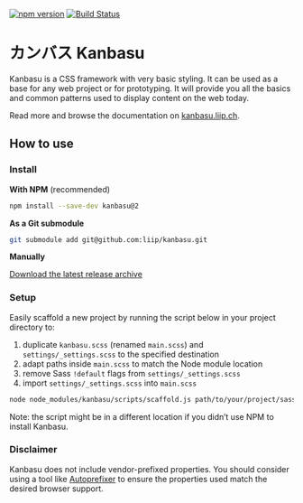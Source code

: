 [![npm version](https://badge.fury.io/js/kanbasu.svg)](https://badge.fury.io/js/kanbasu)
[![Build Status](https://travis-ci.org/liip/kanbasu.svg)](https://travis-ci.org/liip/kanbasu)

# カンバス Kanbasu

Kanbasu is a CSS framework with very basic styling. It can be used as a base for any web project or for prototyping. It will provide you all the basics and common patterns used to display content on the web today.

Read more and browse the documentation on [kanbasu.liip.ch](http://kanbasu.liip.ch/).

## How to use

### Install

**With NPM** (recommended)

```bash
npm install --save-dev kanbasu@2
```

**As a Git submodule**

```bash
git submodule add git@github.com:liip/kanbasu.git
```

**Manually**

[Download the latest release archive](https://github.com/liip/kanbasu/archive/master.tar.gz)

### Setup

Easily scaffold a new project by running the script below in your project directory to:

1. duplicate `kanbasu.scss` (renamed `main.scss`) and `settings/_settings.scss` to the specified destination
2. adapt paths inside `main.scss` to match the Node module location
3. remove Sass `!default` flags from `settings/_settings.scss`
4. import `settings/_settings.scss` into `main.scss`

```bash
node node_modules/kanbasu/scripts/scaffold.js path/to/your/project/sass/directory
```
Note: the script might be in a different location if you didn’t use NPM to install Kanbasu.

### Disclaimer

Kanbasu does not include vendor-prefixed properties. You should consider using a tool like [Autoprefixer](https://github.com/postcss/autoprefixer) to ensure the properties used match the desired browser support.
